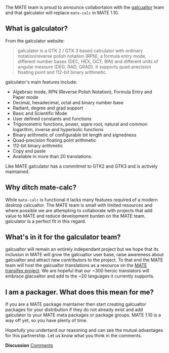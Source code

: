 <!-- 
.. link: http://galculator.sourceforge.net/
.. description: galculator is replacing mate-calc in MATE 1.10
.. tags: News,draft
.. date: 2014/03/16 22:38:45
.. title: galculator is coming to MATE 1.10
.. slug: 2014-03-16-galculator-is-coming-to-mate
.. author: Martin Wimpress
-->

The MATE team is proud to announce collabortaion with the
[galcualtor](http://galculator.sourceforge.net/) team and that galculator
will replace `mate-calc` in MATE 1.10.

## What is galculator?

From the galculator website:

> galculator is a GTK 2 / GTK 3 based calculator with ordinary
notation/reverse polish notation (RPN), a formula entry mode,
different number bases (DEC, HEX, OCT, BIN) and different units of
angular measure (DEG, RAD, GRAD). It supports quad-precision
floating point and 112-bit binary arithmetic.

galculator's main features include:

  * Algebraic mode, RPN (Reverse Polish Notation), Formula Entry and Paper mode
  * Decimal, hexadecimal, octal and binary number base
  * Radiant, degree and grad support
  * Basic and Scientific Mode
  * User defined constants and functions
  * Trigonometric functions, power, sqare root, natural and common logarithm, inverse and hyperbolic functions
  * Binary arithmetic of configurable bit length and signedness
  * Quad-precision floating point arithmetic
  * 112-bit binary arithmetic
  * Copy and paste
  * Available in more than 20 translations.

Like MATE galculator has a commitmet to GTK2 and GTK3 and is actively
maintained.

## Why ditch mate-calc?

While `mate-calc` is functional it lacks many features required of a
modern desktop calcualtor. The MATE team is small with limited resources
and where possible we are attempting to collaborate with projects that
add value to MATE and reduce development burden on the MATE team.
galculator is a perfect fit in this regard.

## What's in it for the galculator team?

galcualtor will remain an entirely independant project but we hope that
its inclusion in MATE will grow the galcualtor user base, raise awareness
about galcualtor and attract new contributors to the project. To that
end the MATE team will host the galcualtor translations as a resource on
the [MATE transifex project](https://www.transifex.com/organization/mate/dashboard/MATE).
We are hopeful that our ~300 heroic translators will embrace glacualtor
and add to the ~20 languages it currently supports.

## I am a packager. What does this mean for me?

If you are a MATE package maintainer then start creating galcualtor
packages for your distribution if they do not already exist and add
galculator to your MATE meta packages or package groups. MATE 1.10 is a
way off yet, so you have plenty of time.

Hopefully you undertand our reasoning and can see the mutual advantages
for this partnership. Let us know what you think in the comments.
  
<div class="alert alert-success">
<strong>Discussion</strong> <a href="http://forums.mate-desktop.org/viewtopic.php?f=20&t=XXXX" class="alert-link">Comments</a>
</div>
